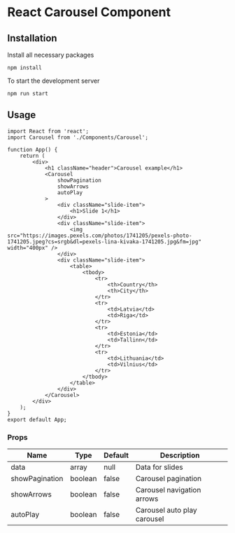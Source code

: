 # React Carousel Component

## Installation

Install all necessary packages
```
npm install
```

To start the development server
```
npm run start
```

## Usage

```
import React from 'react';
import Carousel from './Components/Carousel';

function App() {
    return (
        <div>
            <h1 className="header">Carousel example</h1>
            <Carousel
                showPagination
                showArrows
                autoPlay
            >
                <div className="slide-item">
                    <h1>Slide 1</h1>
                </div>
                <div className="slide-item">
                    <img src="https://images.pexels.com/photos/1741205/pexels-photo-1741205.jpeg?cs=srgb&dl=pexels-lina-kivaka-1741205.jpg&fm=jpg" width="400px" />
                </div>
                <div className="slide-item">
                    <table>
                        <tbody>
                            <tr>
                                <th>Country</th>
                                <th>City</th>
                            </tr>
                            <tr>
                                <td>Latvia</td>
                                <td>Riga</td>
                            </tr>
                            <tr>
                                <td>Estonia</td>
                                <td>Tallinn</td>
                            </tr>
                            <tr>
                                <td>Lithuania</td>
                                <td>Vilnius</td>
                            </tr>
                        </tbody>
                    </table>
                </div>
            </Carousel>
        </div>
    );
}
export default App;
```

### Props

| Name | Type | Default | Description |
| ------------- | ------------- | ------------- | ------------- |
| data  | array | null  | Data for slides |
| showPagination  | boolean  | false  | Carousel pagination  |
| showArrows  | boolean  | false  | Carousel navigation arrows |
| autoPlay  | boolean  | false  | Carousel auto play carousel |